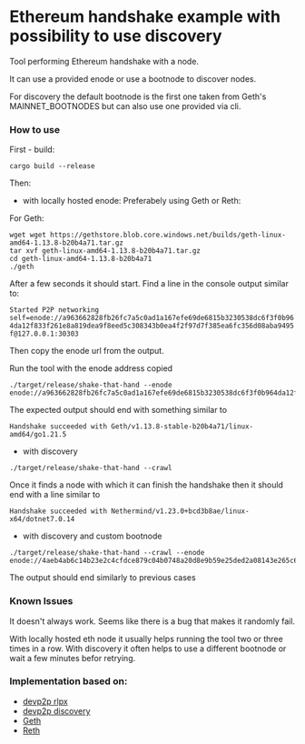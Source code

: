 # Ethereum handshake example with possibility to use discovery 

Tool performing Ethereum handshake with a node.

It can use a provided enode or use a bootnode to discover nodes.

For discovery the default bootnode is the first one taken from Geth's MAINNET_BOOTNODES but can also use one provided via cli.

### How to use
First - build:

`cargo build --release`

Then:

- with locally hosted enode:
Preferabely using Geth or Reth:

For Geth:
```
wget wget https://gethstore.blob.core.windows.net/builds/geth-linux-amd64-1.13.8-b20b4a71.tar.gz
tar xvf geth-linux-amd64-1.13.8-b20b4a71.tar.gz
cd geth-linux-amd64-1.13.8-b20b4a71
./geth
```

After a few seconds it should start. Find a line in the console output similar to:

`Started P2P networking                   self=enode://a963662828fb26fc7a5c0ad1a167efe69de6815b3230538dc6f3f0b964da12f833f261e8a819dea9f8eed5c308343b0ea4f2f97d7f385ea6fc356d08aba9495f@127.0.0.1:30303`

Then copy the enode url from the output.

Run the tool with the enode address copied
```
./target/release/shake-that-hand --enode enode://a963662828fb26fc7a5c0ad1a167efe69de6815b3230538dc6f3f0b964da12f833f261e8a819dea9f8eed5c308343b0ea4f2f97d7f385ea6fc356d08aba9495f@127.0.0.1:30303
```

The expected output should end with something similar to

`Handshake succeeded with Geth/v1.13.8-stable-b20b4a71/linux-amd64/go1.21.5`

- with discovery

```
./target/release/shake-that-hand --crawl
```

Once it finds a node with which it can finish the handshake then it should end with a line similar to 

`Handshake succeeded with Nethermind/v1.23.0+bcd3b8ae/linux-x64/dotnet7.0.14`

- with discovery and custom bootnode

```
./target/release/shake-that-hand --crawl --enode enode://4aeb4ab6c14b23e2c4cfdce879c04b0748a20d8e9b59e25ded2a08143e265c6c25936e74cbc8e641e3312ca288673d91f2f93f8e277de3cfa444ecdaaf982052@157.90.35.166:30303
```

The output should end similarly to previous cases

### Known Issues

It doesn't always work. Seems like there is a bug that makes it randomly fail.

With locally hosted eth node it usually helps running the tool two or three times in a row.
With discovery it often helps to use a different bootnode or wait a few minutes befor retrying.

### Implementation based on:
- [devp2p rlpx](https://github.com/ethereum/devp2p/blob/master/rlpx.md)
- [devp2p discovery](https://github.com/ethereum/devp2p/blob/master/discv4.md)
- [Geth](https://github.com/ethereum/go-ethereum)
- [Reth](https://github.com/paradigmxyz/reth)

